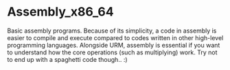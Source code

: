 # Assembly_x86_64

Basic assembly programs. Because of its simplicity, a code in assembly is easier to compile and execute compared to codes written in other high-level programming languages.
Alongside URM, assembly is essential if you want to understand how the core operations (such as multiplying) work. Try not to end up with a spaghetti code though.. :)
